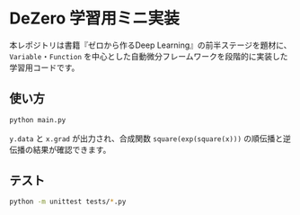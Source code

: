 # DeZero 学習用ミニ実装

本レポジトリは書籍『ゼロから作るDeep Learning』の前半ステージを題材に、`Variable`・`Function` を中心とした自動微分フレームワークを段階的に実装した学習用コードです。

## 使い方
```bash
python main.py
```
`y.data` と `x.grad` が出力され、合成関数 `square(exp(square(x)))` の順伝播と逆伝播の結果が確認できます。

## テスト
```bash
python -m unittest tests/*.py  
```